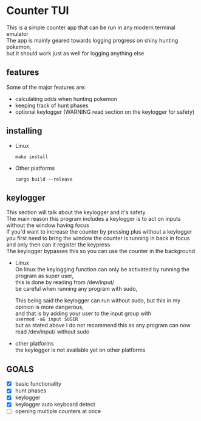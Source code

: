 # Counter TUI

This is a simple counter app that can be run in any modern terminal emulator  
The app is mainly geared towards logging progress on shiny hunting pokemon,  
but it should work just as well for logging anything else  

## features
Some of the major features are:
- calculating odds when hunting pokemon
- keeping track of hunt phases
- optional keylogger (WARNING read section on the keylogger for safety)

## installing
- Linux
    ```
    make install
    ```

- Other platforms
    ```
    cargo build --release
    ```

## keylogger
This section will talk about the keylogger and it's safety  
The main reason this program includes a keylogger is to act on inputs without the window having focus  
If you'd want to increase the counter by pressing plus without a keylogger  
you first need to bring the window the counter is running in back in focus and only then can it register the keypress  
The keylogger bypasses this so you can use the counter in the background  

- Linux  
  On linux the keylogging function can only be activated by running the program as super user,  
  this is done by reading from /dev/input/  
  be careful when running any program with sudo,  
  
  This being said the keylogger can run without sudo, but this in my opinion is more dangerous,  
  and that is by adding your user to the input group with  
  `usermod -aG input $USER`  
  but as stated above I do not recommend this as any program can now read /dev/input/ without sudo  
- other platforms  
  the keylogger is not available yet on other platforms  

## GOALS
- [x] basic functionality
- [x] hunt phases
- [x] keylogger
- [x] keylogger auto keyboard detect
- [ ] opening multiple counters at once 
